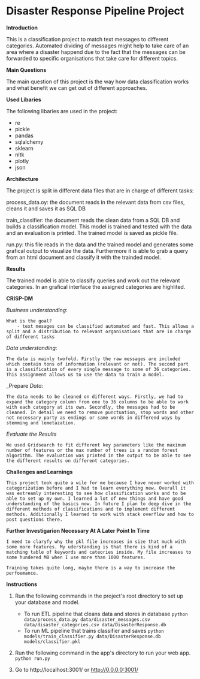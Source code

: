 # Disaster Response Pipeline Project

**Introduction**

This is a classification project to match text messages to different categories. Automated dividing of messages might help to take care of an area where a disaster happend due to the fact that the messages can be forwarded to specific organisations that take care for different topics.

**Main Questions**

The main question of this project is the way how data classification works and what benefit we can get out of different approaches.

**Used Libaries**

The following libaries are used in the project:
- re
- pickle
- pandas
- sqlalchemy
- sklearn
- nltk
- plotly
- json

**Architecture**

The project is split in different data files that are in charge of different tasks:

process_data.oy:
	the document reads in the relevant data from csv files, cleans it and saves it as SQL DB

train_classifier:
	the document reads the clean data from a SQL DB and builds a classification model. This model is trained and tested with the data and an evaluation is printed. The trained model is saved as pickle file.
	
run.py:
	this file reads in the data and the trained model and generates some grafical output to visualize the data. Furthermore it is able to grab a query from an html document and classify it with the trainded model.

**Results**

The trained model is able to classify queries and work out the relevant categories. In an grafical interface the assigned categories are highlited.

**CRISP-DM**

_Business_ _understanding_: 
	
	What is the goal?
		- text mesages can be classified automated and fast. This allows a split and a distribution to relevant organisations that are in charge of different tasks

_Data_ _understanding_: 
	
	The data is mainly twofold. Firstly the raw messages are included which contain tons of information (relevant or not). The second part is a classification of every single message to some of 36 categories. This assignment allows us to use the data to train a model.

_Prepare _Data_:

	The data needs to be cleaned on different ways. Firstly, we had to expand the category column from one to 36 columns to be able to work with each category at its own. Secondly, the messages had to be cleaned. In detail we need to remove punctuation, stop words and other not necessary party as endings or same words in differend ways by stemming and lemetazation.
     
_Evaluate_ _the_ _Results_

	We used Gridsearch to fit different key parameters like the maximum number of features or the max number of trees is a random forest algorithm. The evaluation was printed in the output to be able to see the different results on different categories.

**Challenges and Learnings**

	This project took quite a wile for me because I have never worked with categorization before and I had to learn everything new. Overall it was extreamly interesting to see how classification works and to be able to set up my own. I learned a lot of new things and have good understanding of the basics now. In future I plan to deep dive in the different methods of classifications and to implement different methods. Additionally I learned to work with stack overflow and how to post questions there.

**Further Investigarion Necessary At A Later Point In Time**

	I need to claryfy why the pkl file increases in size that much with some more features. My uderstanding is that there is kind of a matching table of keywords and cateories inside. My file increases to some hundered MB when I use more than 1000 features.
	
	Training takes quite long, maybe there is a way to increase the perfoemance.

**Instructions**

1. Run the following commands in the project's root directory to set up your database and model.

    - To run ETL pipeline that cleans data and stores in database
        `python data/process_data.py data/disaster_messages.csv data/disaster_categories.csv data/DisasterResponse.db`
    - To run ML pipeline that trains classifier and saves
        `python models/train_classifier.py data/DisasterResponse.db models/classifier.pkl`

2. Run the following command in the app's directory to run your web app.
    `python run.py`

3. Go to http://localhost:3001/ or http://0.0.0.0:3001/ 


